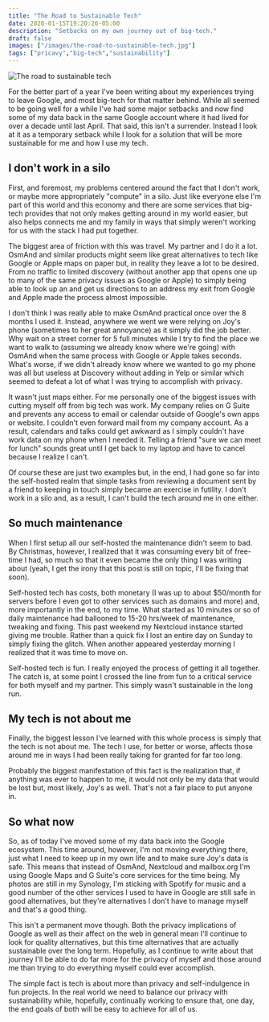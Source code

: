 ```yaml
---
title: "The Road to Sustainable Tech"
date: 2020-01-15T19:20:26-05:00
description: "Setbacks on my own journey out of big-tech."
draft: false
images: ["/images/the-road-to-sustainable-tech.jpg"]
tags: ["pricavy","big-tech","sustainability"]
---
```


![The road to sustainable tech](/images/the-road-to-sustainable-tech.jpg)

For the better part of a year I've been writing about my experiences trying to leave Google, and most big-tech for that matter behind. While all seemed to be going well for a while I've had some major setbacks and now find some of my data back in the same Google account where it had lived for over a decade until last April. That said, this isn't a surrender. Instead I look at it as a temporary setback while I look for a solution that will be more sustainable for me and how I use my tech.

## I don't work in a silo

First, and foremost, my problems centered around the fact that I don't work, or maybe more appropriately "compute" in a silo. Just like everyone else I'm part of this world and this economy and there are some services that big-tech provides that not only makes getting around in my world easier, but also helps connects me and my family in ways that simply weren't working for us with the stack I had put together.

The biggest area of friction with this was travel. My partner and I do it a lot. OsmAnd and similar products might seem like great alternatives to tech like Google or Apple maps on paper but, in reality they leave a lot to be desired. From no traffic to limited discovery (without another app that opens one up to many of the same privacy issues as Google or Apple) to simply being able to look up an and get us directions to an address my exit from Google and Apple made the process almost impossible.

I don't think I was really able to make OsmAnd practical once over the 8 months I used it. Instead, anywhere we went we were relying on Joy's phone (sometimes to her great annoyance) as it simply did the job better. Why wait on a street corner for 5 full minutes while I try to find the place we want to walk to (assuming we already know where we're going) with OsmAnd when the same process with Google or Apple takes seconds. What's worse, if we didn't already know where we wanted to go my phone was all but useless at Discovery without adding in Yelp or similar which seemed to defeat a lot of what I was trying to accomplish with privacy.

It wasn't just maps either. For me personally one of the biggest issues with cutting myself off from big tech was work. My company relies on G Suite and prevents any access to email or calendar outside of Google's own apps or website. I couldn't even forward mail from my company account. As a result, calendars and talks could get awkward as I simply couldn't have work data on my phone when I needed it. Telling a friend "sure we can meet for lunch" sounds great until I get back to my laptop and have to cancel because I realize I can't.

Of course these are just two examples but, in the end, I had gone so far into the self-hosted realm that simple tasks from reviewing a document sent by a friend to keeping in touch simply became an exercise in futility. I don't work in a silo and, as a result, I can't build the tech around me in one either.

## So much maintenance

When I first setup all our self-hosted the maintenance didn't seem to bad. By Christmas, however, I realized that it was consuming every bit of free-time I had, so much so that it even became the only thing I was writing about (yeah, I get the irony that this post is still on topic, I'll be fixing that soon).

Self-hosted tech has costs, both monetary (I was up to about $50/month for servers before I even got to other services such as domains and more) and, more importantly in the end, to my time. What started as 10 minutes or so of daily maintenance had ballooned to 15-20 hrs/week of maintenance, tweaking and fixing. This past weekend my Nextcloud instance started giving me trouble. Rather than a quick fix I lost an entire day on Sunday to simply fixing the glitch. When another appeared yesterday morning I realized that it was time to move on.

Self-hosted tech is fun. I really enjoyed the process of getting it all together. The catch is, at some point I crossed the line from fun to a critical service for both myself and my partner. This simply wasn't sustainable in the long run.

## My tech is not about me

Finally, the biggest lesson I've learned with this whole process is simply that the tech is not about me. The tech I use, for better or worse, affects those around me in ways I had been really taking for granted for far too long.

Probably the biggest manifestation of this fact is the realization that, if anything was ever to happen to me, it would not only be my data that would be lost but, most likely, Joy's as well. That's not a fair place to put anyone in.

## So what now

So, as of today I've moved some of my data back into the Google ecosystem. This time around, however, I'm not moving everything there, just what I need to keep up in my own life and to make sure Joy's data is safe. This means that instead of OsmAnd, Nextcloud and mailbox.org I'm using Google Maps and G Suite's core services for the time being. My photos are still in my Synology, I'm sticking with Spotify for music and a good number of the other services I used to have in Google are still safe in good alternatives, but they're alternatives I don't have to manage myself and that's a good thing.

This isn't a permanent move though. Both the privacy implications of Google as well as their affect on the web in general mean I'll continue to look for quality alternatives, but this time alternatives that are actually sustainable over the long term. Hopefully, as I continue to write about that journey I'll be able to do far more for the privacy of myself and those around me than trying to do everything myself could ever accomplish.

The simple fact is tech is about more than privacy and self-indulgence in fun projects. In the real world we need to balance our privacy with sustainability while, hopefully, continually working to ensure that, one day, the end goals of both will be easy to achieve for all of us.
